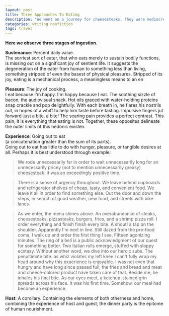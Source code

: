 ```yaml
---
layout: post
title: Three Approaches To Eating
description: "We went on a journey for cheesesteaks. They were mediocre. It was awesome."
categories: writing nonfiction
tags: travel
---
```


__Here we observe three stages of ingestion.__

__Sustenance__: Percent daily value.   
The sorriest sort of eater, that who eats merely to sustain  bodily functions, is missing out on a significant joy of sentient life. It suggests the degeneration of the eater from human to something less than living, something stripped of even the basest of physical pleasures. Stripped of its joy, eating is a mechanical process, a meaningless means to an en

__Pleasure__: The joy of cooking.  
I eat because I'm happy. I'm happy because I eat. The soothing sizzle of bacon, the audiovisual snack. Hot oils graced with water-holding proteins snap crackle and pop delightfully. With each breath in, he flares his nostrils out, in hopes of a whiff to help him taste before tasting. Impulsive fingers jut forward-just a bite, a bite! The searing pain provides a perfect contrast. This pain, it is everything that eating is not. Together, these opposites delineate the outer limits of this hedonic existen.

__Experience__: Going out to eat  
(a concatenation greater than the sum of its parts).  
Going out to eat has little to do with hunger, pleasure, or tangible desires at all. Perhaps it is best understood through example:

> We rode unnecessarily far in order to wait unnecessarily long for an unnecessarily pricey (not to mention unnecessarily greasy) cheesesteak. It was an exceedingly positive time.

> There is a sense of urgency throughout. We leave behind cupboards and refrigerator shelves of cheap, tasty, and convenient food. We leave it all in order to find something else. Out the door and down the steps, in search of good weather, new food, and streets with bike lanes.

> As we enter, the menu shines above. An overabundance of steaks, cheesesteaks, pizzasteaks, burgers, fries, and a shrimp pizza roll. I order everything and finish finish every bite. A shout! a tap on the shoulder. Apparently I'm next in line. Still dazed from the pre-food coma, I walk up and order the first thing I see. Fifteen agonizing minutes. The ring of a bell is a public acknowledgment of our quest for something better. Two Italian rolls emerge, stuffed with sloppy ecstasy. Without another word, we dive into our heroic subs.
The penultimate bite: as whiz violates my left knee I can't fully wrap my head around why this experience is enjoyable. I was not even that hungry and have long since passed full; the fries and bread and meat and cheese-colored product have taken care of that. Beside me, he inhales his final bite. As our eyes meet, a ketchup-stained grin spreads across his face. It was his first time. Somehow, our meal had become an experience.

__Host__: A corollary.
Containing the elements of both otherness and home, combining the experience of host and guest, the dinner party is the epitome of human nourishment.

